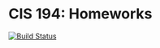 # CIS 194: Homeworks

[![Build Status](https://travis-ci.org/sestrella/cis194.svg)](https://travis-ci.org/sestrella/cis194)
